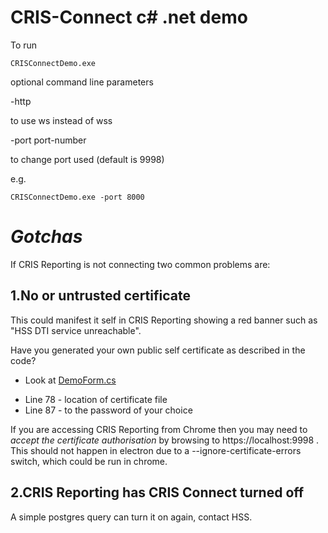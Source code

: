 # CRIS-Connect c# .net demo

To run

```
CRISConnectDemo.exe
```
optional command line parameters

-http

to use ws instead of wss

-port port-number
  
to change port used (default is 9998)

e.g.
```
CRISConnectDemo.exe -port 8000
```
*Gotchas*
=========
If CRIS Reporting is not connecting two common problems are:

1.No or untrusted certificate
-----------------------------
This could manifest it self in CRIS Reporting showing a red banner such as "HSS DTI service unreachable".

Have you generated your own public self certificate as described in the code?

- Look at [DemoForm.cs](https://github.com/hss-dev/CRIS-Connect/blob/master/c%23/PACSRISIntegrationDemo/PACSRISIntegrationDemo/DemoForm.cs)
* Line 78 - location of certificate file
* Line 87 - to the password of your choice

If you are accessing CRIS Reporting from Chrome then you may need to *accept the certificate authorisation* by browsing to
https://localhost:9998 . This should not happen in electron due to a --ignore-certificate-errors switch, which could be run in chrome.

2.CRIS Reporting has CRIS Connect turned off
--------------------------------------------
A simple postgres query can turn it on again, contact HSS.


